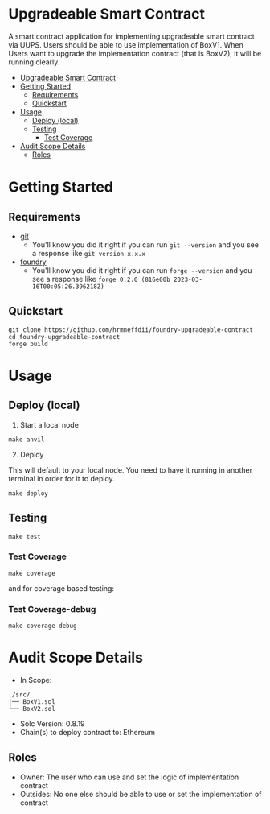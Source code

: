 
# Upgradeable Smart Contract

A smart contract application for implementing upgradeable smart contract via UUPS. Users should be able to use implementation of BoxV1. When Users want to upgrade the implementation contract (that is BoxV2), it will be running clearly. 

- [Upgradeable Smart Contract](#upgradeable-smart-contract)
- [Getting Started](#getting-started)
  - [Requirements](#requirements)
  - [Quickstart](#quickstart)
- [Usage](#usage)
  - [Deploy (local)](#deploy-local)
  - [Testing](#testing)
    - [Test Coverage](#test-coverage)
- [Audit Scope Details](#audit-scope-details)
  - [Roles](#roles)

# Getting Started

## Requirements

- [git](https://git-scm.com/book/en/v2/Getting-Started-Installing-Git)
  - You'll know you did it right if you can run `git --version` and you see a response like `git version x.x.x`
- [foundry](https://getfoundry.sh/)
  - You'll know you did it right if you can run `forge --version` and you see a response like `forge 0.2.0 (816e00b 2023-03-16T00:05:26.396218Z)`

## Quickstart

```
git clone https://github.com/hrmneffdii/foundry-upgradeable-contract
cd foundry-upgradeable-contract
forge build
```

# Usage

## Deploy (local)

1. Start a local node

```
make anvil
```

2. Deploy

This will default to your local node. You need to have it running in another terminal in order for it to deploy.

```
make deploy
```

## Testing

```
make test
```

### Test Coverage

```
make coverage
```

and for coverage based testing: 

### Test Coverage-debug
```
make coverage-debug
```

# Audit Scope Details


- In Scope:
```
./src/
|── BoxV1.sol
└── BoxV2.sol
```
- Solc Version: 0.8.19
- Chain(s) to deploy contract to: Ethereum

## Roles

- Owner: The user who can use and set the logic of implementation contract 
- Outsides: No one else should be able to use or set the implementation of contract

